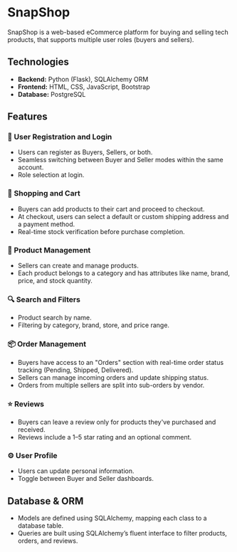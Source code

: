# SnapShop

SnapShop is a web-based eCommerce platform for buying and selling tech products, that supports multiple user roles (buyers and sellers).

## Technologies

- **Backend:** Python (Flask), SQLAlchemy ORM
- **Frontend:** HTML, CSS, JavaScript, Bootstrap
- **Database:** PostgreSQL

## Features

### 👤 User Registration and Login
- Users can register as Buyers, Sellers, or both.
- Seamless switching between Buyer and Seller modes within the same account.
- Role selection at login.

### 🛒 Shopping and Cart
- Buyers can add products to their cart and proceed to checkout.
- At checkout, users can select a default or custom shipping address and a payment method.
- Real-time stock verification before purchase completion.

### 🏪 Product Management
- Sellers can create and manage products.
- Each product belongs to a category and has attributes like name, brand, price, and stock quantity.

### 🔍 Search and Filters
- Product search by name.
- Filtering by category, brand, store, and price range.

### 📦 Order Management
- Buyers have access to an "Orders" section with real-time order status tracking (Pending, Shipped, Delivered).
- Sellers can manage incoming orders and update shipping status.
- Orders from multiple sellers are split into sub-orders by vendor.

### ⭐ Reviews
- Buyers can leave a review only for products they've purchased and received.
- Reviews include a 1–5 star rating and an optional comment.

### ⚙️ User Profile
- Users can update personal information.
- Toggle between Buyer and Seller dashboards.

## Database & ORM

- Models are defined using SQLAlchemy, mapping each class to a database table.
- Queries are built using SQLAlchemy’s fluent interface to filter products, orders, and reviews.

